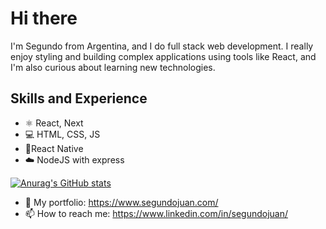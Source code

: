 # Hi there 

I'm Segundo from Argentina, and I do full stack web development. I really enjoy styling and building complex applications using tools like React, and I'm also curious about learning new technologies.

## Skills and Experience
* ⚛️ React, Next
* 💻️ HTML, CSS, JS
* 📱️React Native
* ☁️ NodeJS with express 

[![Anurag's GitHub stats](https://github-readme-stats.vercel.app/api?username=jsegundo)](https://github.com/anuraghazra/github-readme-stats)



- 💼️ My portfolio: https://www.segundojuan.com/
- 📫 How to reach me: https://www.linkedin.com/in/segundojuan/

